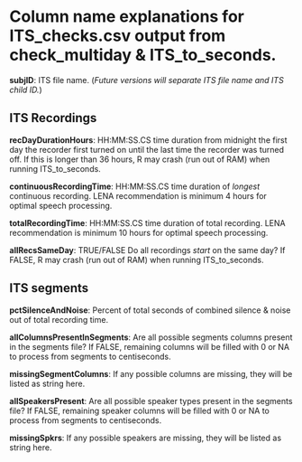 # Column name explanations for ITS_checks.csv output from check_multiday & ITS_to_seconds.

**subjID**: ITS file name. (*Future versions will separate ITS file name and ITS child ID.*)

## ITS Recordings
**recDayDurationHours**: HH:MM:SS.CS time duration from midnight the first day the recorder first turned on until the last time the recorder was turned off. If this is longer than 36 hours, R may crash (run out of RAM) when running ITS_to_seconds.

**continuousRecordingTime**: HH:MM:SS.CS time duration of *longest* continuous recording. LENA recommendation is minimum 4 hours for optimal speech processing.

**totalRecordingTime**: HH:MM:SS.CS time duration of total recording. LENA recommendation is minimum 10 hours for optimal speech processing.

**allRecsSameDay**: TRUE/FALSE Do all recordings *start* on the same day? If FALSE, R may crash (run out of RAM) when running ITS_to_seconds.


## ITS segments

**pctSilenceAndNoise**: Percent of total seconds of combined silence & noise out of total recording time.

**allColumnsPresentInSegments**: Are all possible segments columns present in the segments file? If FALSE, remaining columns will be filled with 0 or NA to process from segments to centiseconds.

**missingSegmentColumns**: If any possible columns are missing, they will be listed as string here.

**allSpeakersPresent**: Are all possible speaker types present in the segments file? If FALSE, remaining speaker columns will be filled with 0 or NA to process from segments to centiseconds.

**missingSpkrs**: If any possible speakers are missing, they will be listed as string here.